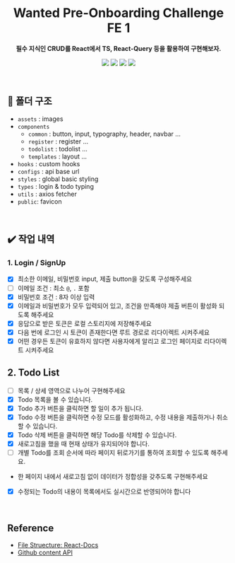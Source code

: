 <div align="center">

# Wanted Pre-Onboarding Challenge FE 1

<b>필수 지식인 CRUD를 React에서 TS, React-Query 등을 활용하여 구현해보자.</b>

<p align="center">
  <img src="https://img.shields.io/badge/React-v18.2.0-61DAFB?style=flat&logo=React&logoColor=white&style=for-the-badge"/> 
  <img src="https://img.shields.io/badge/Typescript-v4.9.4-3178C6?style=flat&logo=typescript&logoColor=white"/>
  <img src="https://img.shields.io/badge/React%20Query-v4.20.4-FF4154?style=flat&logo=React Query&logoColor=white"/>
  <img src="https://img.shields.io/badge/Axios-v1.2.1-5A29E4?style=flat&logo=Axios&logoColor=white"/>
</p>

<br />

</div>

## 📁 폴더 구조

- `assets` : images
- `components`
  - `common` : button, input, typography, header, navbar ...
  - `register` : register ...
  - `todolist` : todolist ...
  - `templates` : layout ...
- `hooks` : custom hooks
- `configs` : api base url
- `styles` : global basic styling
- `types` : login & todo typing
- `utils` : axios fetcher
- `public`: favicon

<br />

## ✔️ 작업 내역

### 1. Login / SignUp

- [x] 최소한 이메일, 비밀번호 input, 제출 button을 갖도록 구성해주세요
- [ ] 이메일 조건 : 최소 `@`, `.` 포함
- [x] 비밀번호 조건 : 8자 이상 입력
- [x] 이메일과 비밀번호가 모두 입력되어 있고, 조건을 만족해야 제출 버튼이 활성화 되도록 해주세요
- [x] 응답으로 받은 토큰은 로컬 스토리지에 저장해주세요
- [x] 다음 번에 로그인 시 토큰이 존재한다면 루트 경로로 리다이렉트 시켜주세요
- [x] 어떤 경우든 토큰이 유효하지 않다면 사용자에게 알리고 로그인 페이지로 리다이렉트 시켜주세요

## 2. Todo List

- [ ] 목록 / 상세 영역으로 나누어 구현해주세요
- [x] Todo 목록을 볼 수 있습니다.
- [x] Todo 추가 버튼을 클릭하면 할 일이 추가 됩니다.
- [x] Todo 수정 버튼을 클릭하면 수정 모드를 활성화하고, 수정 내용을 제출하거나 취소할 수 있습니다.
- [x] Todo 삭제 버튼을 클릭하면 해당 Todo를 삭제할 수 있습니다.
- [x] 새로고침을 했을 때 현재 상태가 유지되어야 합니다.
- [ ] 개별 Todo를 조회 순서에 따라 페이지 뒤로가기를 통하여 조회할 수 있도록 해주세요.
- 한 페이지 내에서 새로고침 없이 데이터가 정합성을 갖추도록 구현해주세요
- [x] 수정되는 Todo의 내용이 목록에서도 실시간으로 반영되어야 합니다

<br />

## Reference

- [File Struecture: React-Docs](https://ko.reactjs.org/docs/faq-structure.html)
- [Github content API](https://computer-science-student.tistory.com/297)
